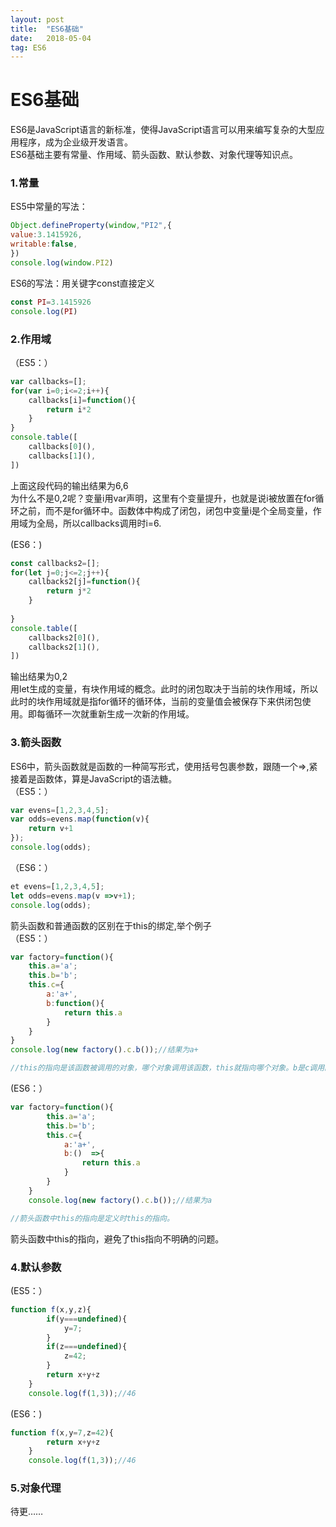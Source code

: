 ```yaml
---
layout: post
title:  "ES6基础"
date:   2018-05-04
tag: ES6
---
```

# ES6基础
ES6是JavaScript语言的新标准，使得JavaScript语言可以用来编写复杂的大型应用程序，成为企业级开发语言。<br>
ES6基础主要有常量、作用域、箭头函数、默认参数、对象代理等知识点。<br>

### 1.常量
ES5中常量的写法：<br>
```JavaScript
Object.defineProperty(window,"PI2",{
value:3.1415926,
writable:false,
})
console.log(window.PI2)
```

ES6的写法：用关键字const直接定义
```JavaScript
const PI=3.1415926
console.log(PI)
```
### 2.作用域

（ES5：）
```JavaScript
var callbacks=[];
for(var i=0;i<=2;i++){
	callbacks[i]=function(){
		return i*2
	}
}
console.table([
	callbacks[0](),
	callbacks[1](),
])

```
上面这段代码的输出结果为6,6<br>
为什么不是0,2呢？变量i用var声明，这里有个变量提升，也就是说i被放置在for循环之前，而不是for循环中。函数体中构成了闭包，闭包中变量i是个全局变量，作用域为全局，所以callbacks调用时i=6.<br>


(ES6：)
```JavaScript
const callbacks2=[];
for(let j=0;j<=2;j++){
	callbacks2[j]=function(){
		return j*2
	}
	
}
console.table([
	callbacks2[0](),
	callbacks2[1](),
])

```
输出结果为0,2<br>
用let生成的变量，有块作用域的概念。此时的闭包取决于当前的块作用域，所以此时的块作用域就是指for循环的循环体，当前的变量值会被保存下来供闭包使用。即每循环一次就重新生成一次新的作用域。<br>

### 3.箭头函数
ES6中，箭头函数就是函数的一种简写形式，使用括号包裹参数，跟随一个=>,紧接着是函数体，算是JavaScript的语法糖。<br>
（ES5：）<br>
```JavaScript
var evens=[1,2,3,4,5];
var odds=evens.map(function(v){
	return v+1
});
console.log(odds);

```
（ES6：）<br>
```JavaScript
et evens=[1,2,3,4,5];
let odds=evens.map(v =>v+1);
console.log(odds);

```
箭头函数和普通函数的区别在于this的绑定,举个例子<br>
（ES5：）<br>
```JavaScript
var factory=function(){
	this.a='a';
	this.b='b';
	this.c={
		a:'a+',
		b:function(){
			return this.a
		}
	}
}
console.log(new factory().c.b());//结果为a+

//this的指向是该函数被调用的对象，哪个对象调用该函数，this就指向哪个对象。b是c调用的，this就指向C。

```

(ES6：）<br>
```JavaScript
var factory=function(){
		this.a='a';
		this.b='b';
		this.c={
			a:'a+',
			b:()  =>{
				return this.a
			}
		}
	}
	console.log(new factory().c.b());//结果为a

//箭头函数中this的指向是定义时this的指向。

```
箭头函数中this的指向，避免了this指向不明确的问题。

### 4.默认参数
(ES5：）<br>
```JavaScript
function f(x,y,z){
		if(y===undefined){
			y=7;
		}
		if(z===undefined){
			z=42;
		}
		return x+y+z
	}
	console.log(f(1,3));//46

```

(ES6：)<br>
```JavaScript
function f(x,y=7,z=42){
		return x+y+z
	}
	console.log(f(1,3));//46
```

### 5.对象代理
待更……
